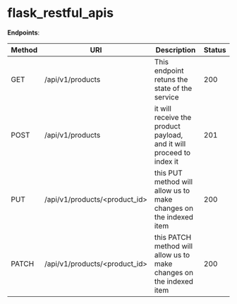 # flask_restful_apis

**Endpoints**:

|Method|URI|Description| Status |
|------|---|-----------|--------|
| GET | /api/v1/products | This endpoint retuns the state of the service | 200 |
| POST | /api/v1/products | it will receive the product payload, and it will proceed to index it | 201 |
| PUT | /api/v1/products/<product_id> | this PUT method will allow us to make changes on the indexed item | 200 |
| PATCH | /api/v1/products/<product_id> | this PATCH method will allow us to make changes on the indexed item | 200 |
